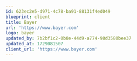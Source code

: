 ```yaml
---
id: 623ec2e5-d971-4c78-ba91-88131f4ed049
blueprint: client
title: Bayer
url: 'https://www.bayer.com'
logo: bayer
updated_by: 7b2bf1c2-0b8e-44d9-a774-98d3580bee37
updated_at: 1729081507
client_url: 'https://www.bayer.com'
---
```

